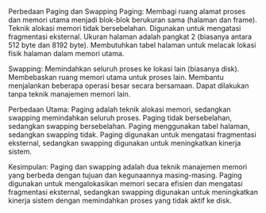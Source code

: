 Perbedaan Paging dan Swapping
Paging:
Membagi ruang alamat proses dan memori utama menjadi blok-blok berukuran sama (halaman dan frame).
Teknik alokasi memori tidak bersebelahan.
Digunakan untuk mengatasi fragmentasi eksternal.
Ukuran halaman adalah pangkat 2 (biasanya antara 512 byte dan 8192 byte).
Membutuhkan tabel halaman untuk melacak lokasi fisik halaman dalam memori utama.

Swapping:
Memindahkan seluruh proses ke lokasi lain (biasanya disk).
Membebaskan ruang memori utama untuk proses lain.
Membantu menjalankan beberapa operasi besar secara bersamaan.
Dapat dilakukan tanpa teknik manajemen memori lain.

Perbedaan Utama:
Paging adalah teknik alokasi memori, sedangkan swapping memindahkan seluruh proses.
Paging tidak bersebelahan, sedangkan swapping bersebelahan.
Paging menggunakan tabel halaman, sedangkan swapping tidak.
Paging digunakan untuk mengatasi fragmentasi eksternal, sedangkan swapping digunakan untuk meningkatkan kinerja sistem.

Kesimpulan:
Paging dan swapping adalah dua teknik manajemen memori yang berbeda dengan tujuan dan kegunaannya masing-masing. Paging digunakan untuk mengalokasikan memori secara efisien dan mengatasi fragmentasi eksternal, sedangkan swapping digunakan untuk meningkatkan kinerja sistem dengan memindahkan proses yang tidak aktif ke disk.
